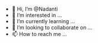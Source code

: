 - 👋 Hi, I’m @Nadanti
- 👀 I’m interested in ...
- 🌱 I’m currently learning ...
- 💞️ I’m looking to collaborate on ...
- 📫 How to reach me ...

<!---
Nadanti/Nadanti is a ✨ special ✨ repository because its `README.md` (this file) appears on your GitHub profile.
You can click the Preview link to take a look at your changes.
--->
